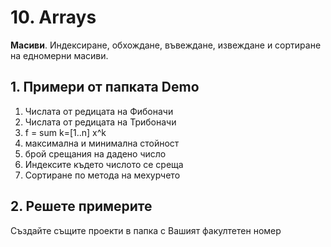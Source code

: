 # 10. Arrays
**Масиви**. Индексиране, обхождане, въвеждане, извеждане и сортиране на едномерни масиви.

## 1. Примери от папката Demo
1. Числата от редицата на Фибоначи
2. Числата от редицата на Трибоначи
3. f = sum k=[1..n] x^k
4. максимална и минимална стойност
5. брой срещания на дадено число
6. Индексите където числото се среща
7. Сортиране по метода на мехурчето

## 2. Решете примерите
Създайте същите проекти в папка с Вашият факултетен номер